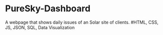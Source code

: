 # PureSky-Dashboard
A webpage that shows daily issues of an Solar site of clients. #HTML, CSS, JS, JSON, SQL, Data Visualization
